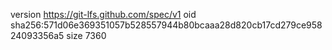 version https://git-lfs.github.com/spec/v1
oid sha256:571d06e369351057b528557944b80bcaaa28d820cb17cd279ce95824093356a5
size 7360
